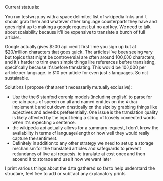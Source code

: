 Current status is:

You run testwrap.py with a space delimited list of wikipedia links and it should grab them and whatever other language counterparts they have and goes right up to making a google request but no api key. We need to talk about scalability because it'll be expensive to translate a bunch of full articles.

Google actually gives $300 api credit first time you sign up but at $20/million characters that goes quick. The articles I've been seeing vary but topics that might be controversial are often around 100,000 characters, and it's harder to trim even simple things like references before translating, specifically because it's before translating. This would be 100,000 per article per language. ie $10 per article for even just 5 languages. So not sustainable.


Solutions I propose (that aren't necessarily mutually exclusive):
* Use the the 6 stanford corenlp models (including english) to parse for certain parts of speech on all and named entities on the 4 that implement it and cut down drastically on the size by grabbing things like adjectives and adverbs preferentially. One issue is the translation quality is likely affected by the input being a string of loosely connected words when it's expecting a sentence.
* the wikipedia api actually allows for a summary request, I don't know the availability in terms of language/length or how well they would really capture the sentiment.
* Definitely in addition to any other strategy we need to set up a storage mechanism for the translated articles and safeguards to prevent redundancy of live api requests. ie translate at cost once and then append it to storage and use it how we want later





I print various things about the data gathered so far to help understand the structure, feel free to add or subtract any explanatory prints

